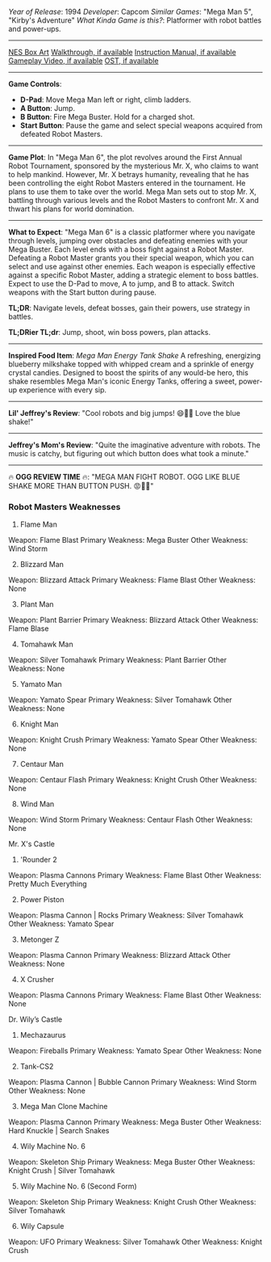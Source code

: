 *Year of Release*: 1994
*Developer*: Capcom
*Similar Games*: "Mega Man 5", "Kirby's Adventure"
*What Kinda Game is this?*: Platformer with robot battles and power-ups.

---
[NES Box Art](https://www.google.com/search?tbm=isch&q=NES+Box+Art+Mega+Man+6) 
[Walkthrough, if available](https://www.google.com/search?q=Walkthrough+NES+Mega+Man+6)
[Instruction Manual, if available](https://www.google.com/search?q=NES+Instruction+Manual+Mega+Man+6)
[Gameplay Video, if available](https://www.youtube.com/results?search_query=gameplay+NES+Mega+Man+6) 
[OST, if available](https://www.youtube.com/results?search_query=NES+Mega+Man+6+OST)

- - -
**Game Controls**:
- **D-Pad**: Move Mega Man left or right, climb ladders.
- **A Button**: Jump.
- **B Button**: Fire Mega Buster. Hold for a charged shot.
- **Start Button**: Pause the game and select special weapons acquired from defeated Robot Masters.

- - -
**Game Plot**:
In "Mega Man 6", the plot revolves around the First Annual Robot Tournament, sponsored by the mysterious Mr. X, who claims to want to help mankind. However, Mr. X betrays humanity, revealing that he has been controlling the eight Robot Masters entered in the tournament. He plans to use them to take over the world. Mega Man sets out to stop Mr. X, battling through various levels and the Robot Masters to confront Mr. X and thwart his plans for world domination.

- - -
**What to Expect**:
"Mega Man 6" is a classic platformer where you navigate through levels, jumping over obstacles and defeating enemies with your Mega Buster. Each level ends with a boss fight against a Robot Master. Defeating a Robot Master grants you their special weapon, which you can select and use against other enemies. Each weapon is especially effective against a specific Robot Master, adding a strategic element to boss battles. Expect to use the D-Pad to move, A to jump, and B to attack. Switch weapons with the Start button during pause.

**TL;DR**: Navigate levels, defeat bosses, gain their powers, use strategy in battles.

**TL;DRier TL;dr**: Jump, shoot, win boss powers, plan attacks.

---
**Inspired Food Item**: *Mega Man Energy Tank Shake*
A refreshing, energizing blueberry milkshake topped with whipped cream and a sprinkle of energy crystal candies. Designed to boost the spirits of any would-be hero, this shake resembles Mega Man's iconic Energy Tanks, offering a sweet, power-up experience with every sip.

---
**Lil' Jeffrey's Review**: "Cool robots and big jumps! 😄🤖💥 Love the blue shake!"

---
**Jeffrey's Mom's Review**: "Quite the imaginative adventure with robots. The music is catchy, but figuring out which button does what took a minute."

---
🔥 **OGG REVIEW TIME** 🔥: "MEGA MAN FIGHT ROBOT. OGG LIKE BLUE SHAKE MORE THAN BUTTON PUSH. 😡🤖🍦"

### Robot Masters Weaknesses

1. Flame Man   

Weapon: Flame Blast
Primary Weakness: Mega Buster
Other Weakness: Wind Storm

2. Blizzard Man  

Weapon: Blizzard Attack
Primary Weakness: Flame Blast
Other Weakness: None

3. Plant Man  

Weapon: Plant Barrier
Primary Weakness: Blizzard Attack
Other Weakness:  Flame Blase

4. Tomahawk Man  

Weapon: Silver Tomahawk
Primary Weakness: Plant Barrier
Other Weakness: None

5. Yamato Man  

Weapon: Yamato Spear
Primary Weakness: Silver Tomahawk
Other Weakness: None

6. Knight Man  

Weapon: Knight Crush
Primary Weakness: Yamato Spear
Other Weakness: None

7. Centaur Man  

Weapon: Centaur Flash
Primary Weakness: Knight Crush
Other Weakness: None

8. Wind Man  

Weapon: Wind Storm
Primary Weakness: Centaur Flash 
Other Weakness: None

Mr. X's Castle

1. 'Rounder 2   

Weapon: Plasma Cannons
Primary Weakness: Flame Blast
Other Weakness: Pretty Much Everything

2. Power Piston  

Weapon: Plasma Cannon | Rocks
Primary Weakness: Silver Tomahawk
Other Weakness: Yamato Spear

3. Metonger Z  

Weapon: Plasma Cannon
Primary Weakness: Blizzard Attack
Other Weakness:  None

4. X Crusher    

Weapon: Plasma Cannons
Primary Weakness: Flame Blast
Other Weakness: None

Dr. Wily’s Castle

1. Mechazaurus  

Weapon: Fireballs
Primary Weakness: Yamato Spear
Other Weakness: None

2. Tank-CS2   

Weapon: Plasma Cannon | Bubble Cannon
Primary Weakness: Wind Storm
Other Weakness: None

3. Mega Man Clone Machine

Weapon: Plasma Cannon
Primary Weakness: Mega Buster
Other Weakness: Hard Knuckle | Search Snakes

4. Wily Machine No. 6   

Weapon: Skeleton Ship
Primary Weakness: Mega Buster
Other Weakness: Knight Crush | Silver Tomahawk

5. Wily Machine No. 6 (Second Form)

Weapon: Skeleton Ship
Primary Weakness: Knight Crush
Other Weakness: Silver Tomahawk

6. Wily Capsule   

Weapon: UFO
Primary Weakness: Silver Tomahawk
Other Weakness: Knight Crush